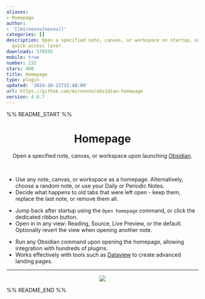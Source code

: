 ```yaml
---
aliases:
- Homepage
author:
- '[[mirnovov|novov]]'
categories: []
description: Open a specified note, canvas, or workspace on startup, or set it for
  quick access later.
downloads: 570555
mobile: true
number: 232
stars: 408
title: Homepage
type: plugin
updated: '2024-10-21T15:48:09'
url: https://github.com/mirnovov/obsidian-homepage
version: 4.0.7
---
```


%% README_START %%

<h1 align="center">Homepage</h1>
<p align="center">Open a specified note, canvas, or workspace upon launching <a href="https://obsidian.md">Obsidian</a>.</p>
<br>

* Use any note, canvas, or workspace as a homepage. Alternatively, choose a random note, or use your Daily or Periodic Notes.
* Decide what happens to old tabs that were left open - keep them, replace the last note, or remove them all.

<!---->
* Jump back after startup using the `Open homepage` command, or click the dedicated ribbon button.
* Open in in any view: Reading, Source, Live Preview, or the default. Optionally revert the view when opening another note.

<!---->
* Run any Obsidian command upon opening the homepage, allowing integration with hundreds of plugins. 
* Works effectively with tools such as [Dataview](https://github.com/blacksmithgu/obsidian-dataview) to create advanced landing pages.


----

<p align="center"><a href="https://ko-fi.com/novov"><img src="https://www.ko-fi.com/img/donate_sm.png"/></a></p>


%% README_END %%